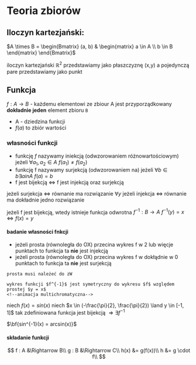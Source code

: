 # Teoria zbiorów

## Iloczyn kartezjański:
$A \times B = \begin{Bmatrix} (a, b) & \begin{matrix} a \in A \\ b \in B \end{matrix} \end{Bmatrix}$

iloczyn kartezjański $\mathbb{R}^2$ przedstawiamy jako płaszczyznę (x,y)
a pojedynczą pare przedstawiamy jako punkt

## Funkcja

$f: A \rightarrow B$ - każdemu elementowi ze zbiour A
jest przyporządkowany **dokładnie jeden** element zbioru `B`

- A - dziedzina funkcji
- $f(a)$ to zbiór wartości

### własności funkcji

- funkcję $f$ nazywamy iniekcją (odwzorowaniem różnowartościowym)
jeżeli $\forall a_1, a_2 \in A ~ f(a_1) \neq f(a_2)$
- funkcję f nazywamy surjekcją (odwzorowaniem na) jeżeli
$\forall b \in b \exists a in A ~ f(a) = b$
- f jest bijekcją $\Leftrightarrow$ f jest injekcją oraz surjekcją

jeżeli surjekcja $\Leftrightarrow$ równanie ma rozwiązanie $\forall y$
jeżeli injekcja $\Leftrightarrow$ równanie ma dokładnie jedno rozwiązanie

jeżeli f jest bijekcją, wtedy istnieje funkcja odwrotna $f^{-1}: B \rightarrow A ~ f^{-1}(y) = x \Leftrightarrow f(x) = y$

#### badanie własności fnkcji

- jeżeli prosta (równoległa do OX) przecina wykres f w 2 lub więcje punktach
to funkcja ta **nie** jest injekcją
- jeżeli prosta (równoległa do OX) przecina wykres f w dokłądnie w 0 punktach
to funkcja ta **nie** jest surjekcją

```{important}
prosta musi należeć do zW
```

```{important}
wykres funkcji $f^{-1}$ jest symetryczny do wykresu $f$ względem
prostej $y = x$
<!--animacja multichromatyczna-->
```

niech $f(x) = sin(x)$ 
niech $x \in (-\frac{\pi}{2}, \frac{\pi}{2}) \land y \in [-1, 1]$
tak zdefiniowana funkcja jest bijekcją $\Rightarrow \exists f^{-1}$

$\bf{sin^{-1}(x) = arcsin(x)}$

#### składanie funkcji

$$
f : A &\Rightarrow B\\
g : B &\Rightarrow C\\
h(x) &= g(f(x))\\
h &= g \cdot f\\
$$
